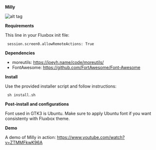 <b>Milly</b>

![alt tag](https://raw.githubusercontent.com/xexpanderx/Fluxbox-themes/master/Milly/screenshot.png)

<b> Requirements </b>

This line in your Fluxbox init file:

<code> session.screen0.allowRemoteActions:	True </code>

<b>Dependencies</b>

- moreutils: https://joeyh.name/code/moreutils/
- FontAwesome: https://github.com/FortAwesome/Font-Awesome

<b>Install</b>

Use the provided installer script and follow instructions:

<code> sh install.sh </code>

<b>Post-install and configurations</b>

Font used in GTK3 is Ubuntu. Make sure to apply Ubuntu font if you want consistenty with Fluxbox theme.

<b>Demo</b>


A demo of Milly in action: https://www.youtube.com/watch?v=ZTMMFkwK96A
